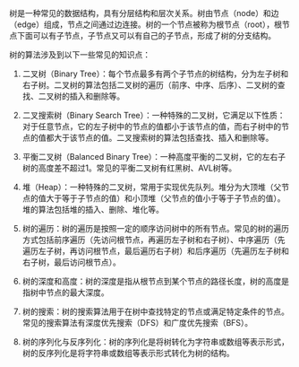 <!-- 

![img.png](./logo.awebp)

 -->

树是一种常见的数据结构，具有分层结构和层次关系。树由节点（node）和边（edge）组成，节点之间通过边连接。树的一个节点被称为根节点（root），根节点下面可以有子节点，子节点又可以有自己的子节点，形成了树的分支结构。

树的算法涉及到以下一些常见的知识点：

1. 二叉树（Binary Tree）：每个节点最多有两个子节点的树结构，分为左子树和右子树。二叉树的算法包括二叉树的遍历（前序、中序、后序）、二叉树的查找、二叉树的插入和删除等。

2. 二叉搜索树（Binary Search Tree）：一种特殊的二叉树，它满足以下性质：对于任意节点，它的左子树中的节点的值都小于该节点的值，而右子树中的节点的值都大于该节点的值。二叉搜索树的算法包括查找、插入和删除等。

3. 平衡二叉树（Balanced Binary Tree）：一种高度平衡的二叉树，它的左右子树的高度差不超过1。常见的平衡二叉树有红黑树、AVL树等。

4. 堆（Heap）：一种特殊的二叉树，常用于实现优先队列。堆分为大顶堆（父节点的值大于等于子节点的值）和小顶堆（父节点的值小于等于子节点的值）。堆的算法包括堆的插入、删除、堆化等。

5. 树的遍历：树的遍历是按照一定的顺序访问树中的所有节点。常见的树的遍历方式包括前序遍历（先访问根节点，再遍历左子树和右子树）、中序遍历（先遍历左子树，再访问根节点，最后遍历右子树）和后序遍历（先遍历左子树和右子树，最后访问根节点）。

6. 树的深度和高度：树的深度是指从根节点到某个节点的路径长度，树的高度是指树中节点的最大深度。

7. 树的搜索：树的搜索算法用于在树中查找特定的节点或满足特定条件的节点。常见的搜索算法有深度优先搜索（DFS）和广度优先搜索（BFS）。

8. 树的序列化与反序列化：树的序列化是将树转化为字符串或数组等表示形式，树的反序列化是将字符串或数组等表示形式转化为树的结构。
